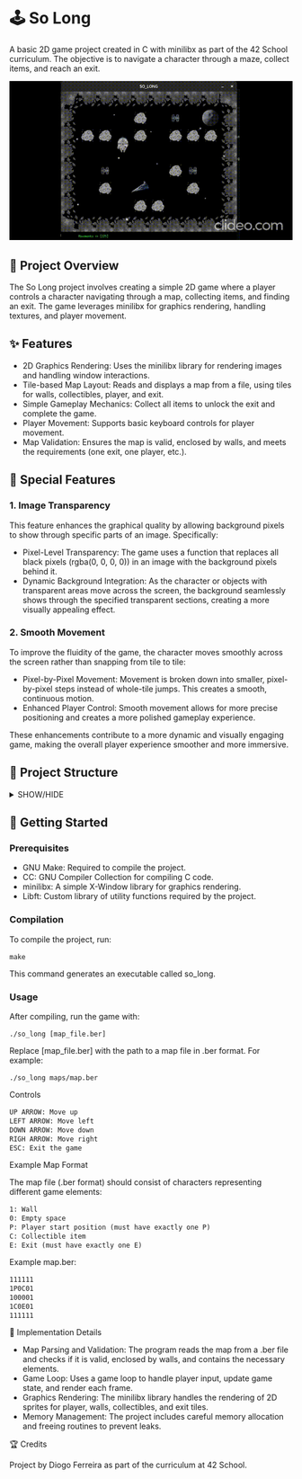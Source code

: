 # 🕹️ So Long

A basic 2D game project created in C with minilibx as part of the 42 School curriculum. The objective is to navigate a character through a maze, collect items, and reach an exit.

![](https://github.com/DadiaZ24/6.-So_Long/blob/main/preview.gif?raw=true)

## 📄 Project Overview

The So Long project involves creating a simple 2D game where a player controls a character navigating through a map, collecting items, and finding an exit. The game leverages minilibx for graphics rendering, handling textures, and player movement.
## ✨ Features

* 2D Graphics Rendering: Uses the minilibx library for rendering images and handling window interactions.
* Tile-based Map Layout: Reads and displays a map from a file, using tiles for walls, collectibles, player, and exit.
* Simple Gameplay Mechanics: Collect all items to unlock the exit and complete the game.
* Player Movement: Supports basic keyboard controls for player movement.
* Map Validation: Ensures the map is valid, enclosed by walls, and meets the requirements (one exit, one player, etc.).

## 💎 Special Features
### 1. Image Transparency

This feature enhances the graphical quality by allowing background pixels to show through specific parts of an image. Specifically:

* Pixel-Level Transparency: The game uses a function that replaces all black pixels (rgba(0, 0, 0, 0)) in an image with the background pixels behind it.
* Dynamic Background Integration: As the character or objects with transparent areas move across the screen, the background seamlessly shows through the specified transparent sections, creating a more visually appealing effect.

### 2. Smooth Movement

To improve the fluidity of the game, the character moves smoothly across the screen rather than snapping from tile to tile:

* Pixel-by-Pixel Movement: Movement is broken down into smaller, pixel-by-pixel steps instead of whole-tile jumps. This creates a smooth, continuous motion.
* Enhanced Player Control: Smooth movement allows for more precise positioning and creates a more polished gameplay experience.

These enhancements contribute to a more dynamic and visually engaging game, making the overall player experience smoother and more immersive.
## 📁 Project Structure
<details>
    <summary>SHOW/HIDE</summary>


    .
    │   Makefile                             # Compiles the project
    │   README.md                            # Project documentation
    │
    ├───include                              # Folder with all header files (.h files)
    │       so_long.h                        # Main header file for game functions
    │       so_long_bonus.h                  # Bonus functionality header file
    │
    ├───libs                                 # Folder containing all necessary libraries
    │   ├───libft                            # Custom library (libft)
    │   │   └───printf                       # Custom printf implementation
    │   └───minilibx-linux                   # Minilibx library for graphics
    ├───maps                                 # Folder containing map files
    ├───src                                  # Folder containing all source code
    │   ├───main.c                           # Entry point for the game
    │   ├───inits                            # Folder for game initialization
    │   │   ├───init_data.c                  # Initialize game data
    │   │   └───init_data2.c                 # Additional initialization code
    │   ├───map_utils                        # Folder for map utilities
    │   │   ├───colide                       # Folder for collision-related files
    │   │   │   ├───colectible_check.c       # Check for collectible collisions
    │   │   │   ├───colide.c                 # General collision logic
    │   │   │   ├───exit_check.c             # Check for exit collisions
    │   │   │   └───temp_colide_utils.c      # Temporary collision utilities
    │   │   ├───parser                       # Folder for map parsing
    │   │   │   ├───map_parser.c             # Parse the map file
    │   │   │   └───map_parser_utils.c       # Helper functions for parsing
    │   │   └───render                       # Folder for map rendering
    │   │       ├───map_render.c             # Render the map tiles
    │   │       ├───map_utils.c              # Utility functions for map rendering
    │   │       └───tile.c                   # Tile handling functions
    │   ├───movement                         # Folder for player movement logic
    │   │   ├───key_press_utils.c            # Handle key press events
    │   │   ├───key_utils.c                  # Handle key-related functions
    │   │   └───movement.c                   # Main movement handling functions
    │   └───others                           # Folder for other utilities
    │       ├───free_utils.c                 # Freeing memory utility
    │       └───replace_pixel.c              # Pixel replacement functions (e.g., transparency)
    │
    ├───src_bonus                            # Folder for bonus features
    │   ├───main_bonus.c                     # Entry point for bonus version of the game
    │   ├───inits                            # Folder for bonus initialization code
    │   │   ├───init_data2_bonus.c               # Bonus initialization (extra data)
    │   │   └───init_data_bonus.c                # Main bonus initialization
    │   ├───map_utils                            # Folder for bonus map utilities
    │   │   ├───colide                           # Folder for bonus collision checks
    │   │   │   ├───colectible_check_bonus.c     # Bonus collectible check
    │   │   │   ├───colide_bonus.c               # Bonus collision logic
    │   │   │   ├───exit_check_bonus.c           # Check for exit collisions (bonus)
    │   │   │   ├───enemy_colide_bonus.c         # Bonus enemy collision logic
    │   │   │   └───temp_colide_utils_bonus.c    # Temporary collision utilities (bonus)
    │   │   ├───parser                           # Folder for bonus map parsing
    │   │   │   ├───map_parser_bonus.c           # Bonus map parsing
    │   │   │   └───map_parser_utils_bonus.c     # Helper functions for bonus parsing
    │   │   └───render                           # Folder for bonus map rendering
    │   │       ├───map_render_bonus.c           # Render bonus map tiles
    │   │       └───tile_bonus.c                 # Bonus tile handling
    │   ├───movement                             # Folder for bonus player movement
    │   │   ├───key_press_utils_bonus.c          # Bonus key press handling
    │   │   ├───key_utils_bonus.c                # Bonus key utilities
    │   │   ├───movement_bonus.c                 # Bonus movement handling
    │   │   └───put_string_window_bonus.c        # Bonus string rendering to window
    │   └───others                               # Folder for other bonus utilities
    │       ├───free_utils_bonus.c               # Freeing memory for bonus version
    │       └───replace_pixel_bonus.c            # Pixel replacement functions (bonus)
    │
    └───textures                    # Folder for game textures (sprites)
        └───exit_sprite             # Folder for exit sprite frames
</details>

## 🚀 Getting Started
### Prerequisites

* GNU Make: Required to compile the project.
* CC: GNU Compiler Collection for compiling C code.
* minilibx: A simple X-Window library for graphics rendering.
* Libft: Custom library of utility functions required by the project.

### Compilation

To compile the project, run:

    make

This command generates an executable called so_long.
### Usage

After compiling, run the game with:

    ./so_long [map_file.ber]

Replace [map_file.ber] with the path to a map file in .ber format. For example:

    ./so_long maps/map.ber

Controls

    UP ARROW: Move up
    LEFT ARROW: Move left
    DOWN ARROW: Move down
    RIGH ARROW: Move right
    ESC: Exit the game

Example Map Format

The map file (.ber format) should consist of characters representing different game elements:

    1: Wall
    0: Empty space
    P: Player start position (must have exactly one P)
    C: Collectible item
    E: Exit (must have exactly one E)

Example map.ber:

    111111
    1P0C01
    100001
    1C0E01
    111111

📝 Implementation Details

* Map Parsing and Validation: The program reads the map from a .ber file and checks if it is valid, enclosed by walls, and contains the necessary elements.
* Game Loop: Uses a game loop to handle player input, update game state, and render each frame.
* Graphics Rendering: The minilibx library handles the rendering of 2D sprites for player, walls, collectibles, and exit tiles.
* Memory Management: The project includes careful memory allocation and freeing routines to prevent leaks.

🏆 Credits

Project by Diogo Ferreira as part of the curriculum at 42 School.
